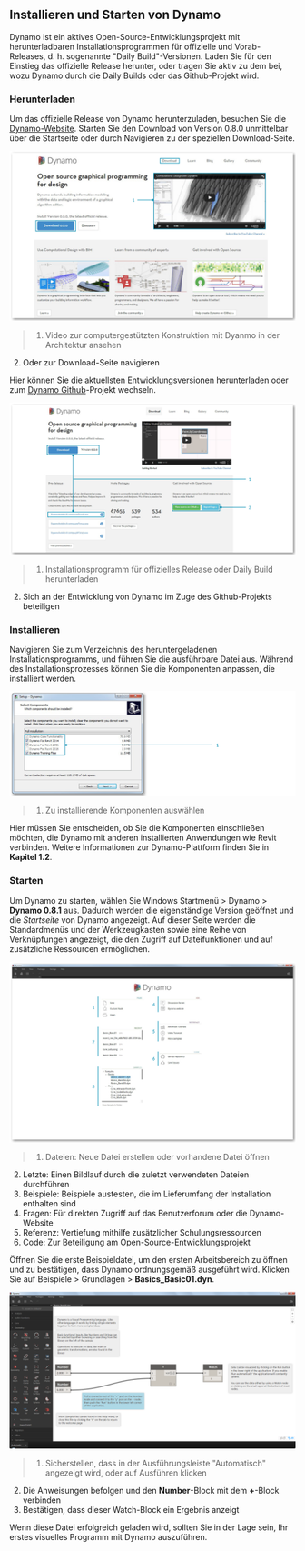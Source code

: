 

## Installieren und Starten von Dynamo

Dynamo ist ein aktives Open-Source-Entwicklungsprojekt mit herunterladbaren Installationsprogrammen für offizielle und Vorab-Releases, d. h. sogenannte "Daily Build"-Versionen. Laden Sie für den Einstieg das offizielle Release herunter, oder tragen Sie aktiv zu dem bei, wozu Dynamo durch die Daily Builds oder das Github-Projekt wird.

### Herunterladen

Um das offizielle Release von Dynamo herunterzuladen, besuchen Sie die [Dynamo-Website](http://dynamobim.com/). Starten Sie den Download von Version 0.8.0 unmittelbar über die Startseite oder durch Navigieren zu der speziellen Download-Seite.

![Startseite der Website](images/2-1/01-DynamoHomepage.png)

> 1. Video zur computergestützten Konstruktion mit Dyanmo in der Architektur ansehen
2. Oder zur Download-Seite navigieren

Hier können Sie die aktuellsten Entwicklungsversionen herunterladen oder zum [Dynamo Github](https://github.com/DynamoDS/Dynamo)-Projekt wechseln.

![Download-Seite der Website](images/2-1/02-DynamoDownload.png)

> 1. Installationsprogramm für offizielles Release oder Daily Build herunterladen
2. Sich an der Entwicklung von Dynamo im Zuge des Github-Projekts beteiligen

### Installieren

Navigieren Sie zum Verzeichnis des heruntergeladenen Installationsprogramms, und führen Sie die ausführbare Datei aus. Während des Installationsprozesses können Sie die Komponenten anpassen, die installiert werden.

![Einrichtungsfenster](images/2-1/03-InstallSetup.png)

> 1. Zu installierende Komponenten auswählen

Hier müssen Sie entscheiden, ob Sie die Komponenten einschließen möchten, die Dynamo mit anderen installierten Anwendungen wie Revit verbinden. Weitere Informationen zur Dynamo-Plattform finden Sie in **Kapitel 1.2**.

### Starten

Um Dynamo zu starten, wählen Sie Windows Startmenü > Dynamo > **Dynamo 0.8.1** aus. Dadurch werden die eigenständige Version geöffnet und die *Startseite* von Dynamo angezeigt. Auf dieser Seite werden die Standardmenüs und der Werkzeugkasten sowie eine Reihe von Verknüpfungen angezeigt, die den Zugriff auf Dateifunktionen und auf zusätzliche Ressourcen ermöglichen.

![AKTUALISIERUNG ERFORDERLICH – Beschriftungen Dynamo-Startseite](images/2-1/04-DynamoStartpage.png)

> 1. Dateien: Neue Datei erstellen oder vorhandene Datei öffnen
2. Letzte: Einen Bildlauf durch die zuletzt verwendeten Dateien durchführen
3. Beispiele: Beispiele austesten, die im Lieferumfang der Installation enthalten sind
4. Fragen: Für direkten Zugriff auf das Benutzerforum oder die Dynamo-Website
5. Referenz: Vertiefung mithilfe zusätzlicher Schulungsressourcen
6. Code: Zur Beteiligung am Open-Source-Entwicklungsprojekt

Öffnen Sie die erste Beispieldatei, um den ersten Arbeitsbereich zu öffnen und zu bestätigen, dass Dynamo ordnungsgemäß ausgeführt wird. Klicken Sie auf Beispiele > Grundlagen > **Basics_Basic01.dyn**.

![AKTUALISIERUNG ERFORDERLICH – Basics_Basic01](images/2-1/05-Basics_Basic01.png)

> 1. Sicherstellen, dass in der Ausführungsleiste "Automatisch" angezeigt wird, oder auf Ausführen klicken
2. Die Anweisungen befolgen und den **Number**-Block mit dem **+**-Block verbinden
3. Bestätigen, dass dieser Watch-Block ein Ergebnis anzeigt

Wenn diese Datei erfolgreich geladen wird, sollten Sie in der Lage sein, Ihr erstes visuelles Programm mit Dynamo auszuführen.

